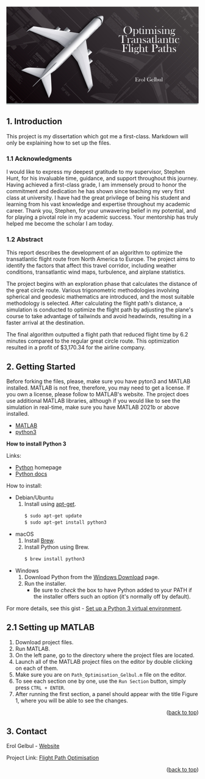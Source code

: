 <div id="top"></div>

<div style="text-align:center"><img src="images/cover_image.jpg" /></div>

<!-- ABOUT THE PROJECT -->
## 1. Introduction

This project is my dissertation which got me a first-class. Markdown will only
be explaining how to set up the files.

<!-- ACKNOWLEDGMENTS -->
### 1.1 Acknowledgments

I would like to express my deepest gratitude to my supervisor, Stephen Hunt, for
his invaluable time, guidance, and support throughout this journey. Having
achieved a first-class grade, I am immensely proud to honor the commitment and
dedication he has shown since teaching my very first class at university. I have
had the great privilege of being his student and learning from his vast
knowledge and expertise throughout my academic career. Thank you, Stephen, for
your unwavering belief in my potential, and for playing a pivotal role in my
academic success. Your mentorship has truly helped me become the scholar I am
today.


<!-- ABSTRACT -->
### 1.2 Abstract

This report describes the development of an algorithm to optimize the
transatlantic flight route from North America to Europe. The project aims to
identify the factors that affect this travel corridor, including weather
conditions, transatlantic wind maps, turbulence, and airplane statistics.


The project begins with an exploration phase that calculates the distance of the
great circle route. Various trigonometric methodologies involving spherical and
geodesic mathematics are introduced, and the most suitable methodology is
selected. After calculating the flight path's distance, a simulation is
conducted to optimize the flight path by adjusting the plane's course to take
advantage of tailwinds and avoid headwinds, resulting in a faster arrival at the
destination.


The final algorithm outputted a flight path that reduced flight time by 6.2
minutes compared to the regular great circle route. This optimization resulted
in a profit of $3,170.34 for the airline company.


<!-- ABSTRACT -->
## 2. Getting Started

Before forking the files, please, make sure you have pyton3 and MATLAB installed. MATLAB is not free, therefore, you may need to get a license. If you own a license,
please follow to MATLAB's website. The project does use additional MATLAB libraries, although if you would like to see the simulation in real-time, make sure you have MATLAB 2021b or above installed.

* [MATLAB](https://uk.mathworks.com/products/matlab.html)
* [python3](https://www.python.org/)

**How to install Python 3**

Links:
- [Python](https://python.org/) homepage
- [Python docs](https://docs.python.org/)


How to install:

- Debian/Ubuntu
    1. Install using [apt-get](https://linux.die.net/man/8/apt-get).
        ```sh
        $ sudo apt-get update
        $ sudo apt-get install python3
        ```
- macOS
    1. Install [Brew](https://brew.sh).
    2. Install Python using Brew.
        ```sh
        $ brew install python3
        ```
- Windows
    1. Download Python from the [Windows Download](https://www.python.org/downloads/windows/) page.
    2. Run the installer.
        - Be sure to _check_ the box to have Python added to your PATH if the installer offers such an option (it's normally off by default).

For more details, see this gist - [Set up a Python 3 virtual environment](https://gist.github.com/MichaelCurrin/3a4d14ba1763b4d6a1884f56a01412b7).


<!-- SET-UP -->
## 2.1 Setting up MATLAB

1. Download project files.
2. Run MATLAB.
3. On the left pane, go to the directory where the project files are located.
4. Launch all of the MATLAB project files on the editor by double clicking on each of them.
5. Make sure you are on `Path_Optimisation_Gelbul.m` file on the editor.
6. To see each section one by one, use the `Run Section` button, simply press `CTRL + ENTER`.
7. After running the first section, a panel should appear with the title Figure 1, where you will be able to see the changes.


<p align="right">(<a href="#top">back to top</a>)</p>


<!-- CONTACT -->
## 3. Contact

Erol Gelbul - [Website](http://www.erolgelbul.com)

Project Link: [Flight Path Optimisation](https://github.com/ErolGelbul/flight_path_optimisation)

<p align="right">(<a href="#top">back to top</a>)</p>






